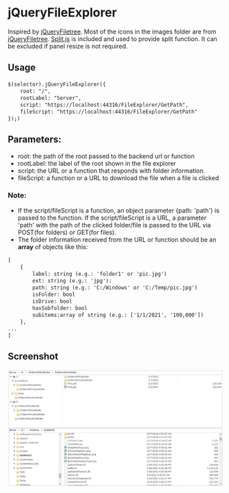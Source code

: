 # jQueryFileExplorer
Inspired by [jQueryFiletree](https://github.com/jqueryfiletree/jqueryfiletree). Most of the icons in the images folder are from [jQueryFiletree](https://github.com/jqueryfiletree/jqueryfiletree/tree/master/dist/images).
[Split.js](https://split.js.org/) is included and used to provide split function. It can be excluded if panel resize is not required.
## Usage
```
$(selector).jQueryFileExplorer({
	root: "/",
	rootLabel: "Server",
	script: "https://localhost:44316/FileExplorer/GetPath",
	fileScript: "https://localhost:44316/FileExplorer/GetPath"
});)
```
## Parameters:
 - root: the path of the root passed to the backend url or function
- rootLabel: the label of the root shown in the file explorer
- script: the URL or a function that responds with folder information.
- fileScript: a function or a URL to download the file when a file is clicked
### Note:
- If the script/fileScript is a function, an object parameter {path: 'path'} is passed to the function. If the script/fileScript is a URL, a parameter 'path' with the path of the clicked folder/file is passed to the URL via POST(for folders) or GET(for files).
- The folder information received from the URL or function should be an **array** of objects like this:
```
[
	{
		label: string (e.g.: 'folder1' or 'pic.jpg')
		ext: string (e.g.: 'jpg'):
		path: string (e.g.: 'C:/Windows' or 'C:/Temp/pic.jpg')
		isFolder: bool
		isDrive: bool
		hasSubfolder: bool
		subitems:array of string (e.g.: ['1/1/2021', '100,000'])
	},
...
]
```

## Screenshot
![enter image description here](https://github.com/edmlin/jQueryFileExplorer/raw/master/Demo.jpg)
